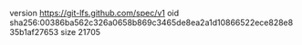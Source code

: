 version https://git-lfs.github.com/spec/v1
oid sha256:00386ba562c326a0658b869c3465de8ea2a1d10866522ece828e835b1af27653
size 21705
